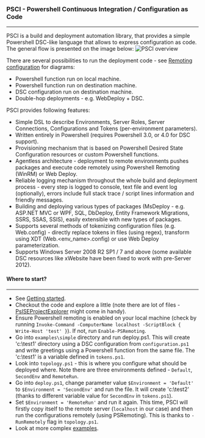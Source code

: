 ### PSCI - Powershell Continuous Integration / Configuration as Code
-------------
PSCI is a build and deployment automation library, that provides a simple Powershell DSC-like language that allows to express configuration as code. The general flow is presented on the image below:
![PSCI overview](https://github.com/ObjectivityBSS/PSCI/wiki/images/PSCI_overview.png)

There are several possibilities to run the deployment code - see [Remoting configuration](https://github.com/ObjectivityBSS/PSCI/wiki/Remoting-configuration) for diagrams:
- Powershell function run on local machine.
- Powershell function run on destination machine.
- DSC configuration run on destination machine.
- Double-hop deployments - e.g. WebDeploy + DSC.

PSCI provides following features:
- Simple DSL to describe Environments, Server Roles, Server Connections, Configurations and Tokens (per-environment parameters).
- Written entirely in Powershell (requires Powershell 3.0, or 4.0 for DSC support).
- Provisioning mechanism that is based on Powershell Desired State Configuration resources or custom Powershell functions.
- Agentless architecture - deployment to remote environments pushes packages and execute code remotely using Powershell Remoting (WinRM) or Web Deploy.
- Reliable logging mechanism throughout the whole build and deployment process - every step is logged to console, text file and event log (optionally), errors include full stack trace / script lines information and friendly messages.
- Building and deploying various types of packages (MsDeploy - e.g. ASP.NET MVC or WPF, SQL, DbDeploy, Entity Framework Migrations, SSRS, SSAS, SSIS), easily extensible with new types of packages.
- Supports several methods of tokenizing configuration files (e.g. Web.config) - directly replace tokens in files (using regex), transform using XDT (Web.\<env_name\>.config) or use Web Deploy parameterization.
- Supports Windows Server 2008 R2 SP1 / 7 and above (some available DSC resources like xWebsite have been fixed to work with pre-Server 2012).

#### Where to start?
-------------
- See [Getting started](https://github.com/ObjectivityBSS/PSCI/wiki/Getting-started).
- Checkout the code and explore a little (note there are lot of files - [PsISEProjectExplorer](https://github.com/mgr32/PsISEProjectExplorer) might come in handy).
- Ensure Powershell remoting is enabled on your local machine (check by running `Invoke-Command -ComputerName localhost -ScriptBlock { Write-Host 'test' }`). If not, run `Enable-PSRemoting`.
- Go into `examples\simple` directory and run deploy.ps1. This will create 'c:\test1' directory using a DSC configuration from `configuration.ps1` and write greetings using a Powershell function from the same file. The 'c:\test1' is a variable defined in `tokens.ps1`.
- Look into `topology.ps1` - this is where you configure what should be deployed where. Note there are three environments defined - `Default`, `SecondEnv` and `RemoteRun`. 
- Go into `deploy.ps1`, change parameter value `$Environment = 'Default'` to  `$Environment = 'SecondEnv'` and run the file. It will create 'c:\test2' (thanks to different variable value for `SecondEnv` in `tokens.ps1`).
- Set `$Environment = 'RemoteRun'` and run it again. This time, PSCI will firstly copy itself to the remote server (`localhost` in our case) and then run the configurations remotely (using PSRemoting). This is thanks to `-RunRemotely` flag in `topology.ps1`.
- Look at more complex [examples](https://github.com/ObjectivityBSS/PSCI/tree/master/examples).
